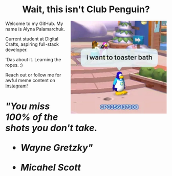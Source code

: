 <h1 align='center'>Wait, this isn't Club Penguin?</h1>

<p>
 <img width="300" align='right' src="https://github.com/alynapchuk/alynapchuk/blob/main/clubpengmeme.jpeg?raw=true">
</p>

Welcome to my GitHub. My name is Alyna Palamarchuk.

Current student at Digital Crafts, aspiring full-stack developer.

'Das about it. Learning the ropes. :)

 Reach out or follow me for awful meme content on <a href="https://www.instagram.com/uh_lyna/">Instagram</a>! 

<h1><i>"You miss 100% of the shots you don't take.
 
 - Wayne Gretzky"
 
 - Micahel Scott</i></h1>
